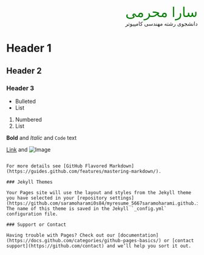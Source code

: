 <html>
  <head>
    <style>
      div{
      direction:rtl;
      }
    </style>
  </head>
  <body>
    <div style="color:green;font-size:27pt;font-family:arial">
      سارا محرمی
    </div>
    <div>
      دانشجوی رشته مهندسی کامپیوتر
    </div>
  </body>
</html>

# Header 1
## Header 2
### Header 3

- Bulleted
- List

1. Numbered
2. List

**Bold** and _Italic_ and `Code` text

[Link](url) and ![Image](src)
```

For more details see [GitHub Flavored Markdown](https://guides.github.com/features/mastering-markdown/).

### Jekyll Themes

Your Pages site will use the layout and styles from the Jekyll theme you have selected in your [repository settings](https://github.com/saramoharami0s84/myresume_5667saramoharami.github.io/settings). The name of this theme is saved in the Jekyll `_config.yml` configuration file.

### Support or Contact

Having trouble with Pages? Check out our [documentation](https://docs.github.com/categories/github-pages-basics/) or [contact support](https://github.com/contact) and we’ll help you sort it out.
